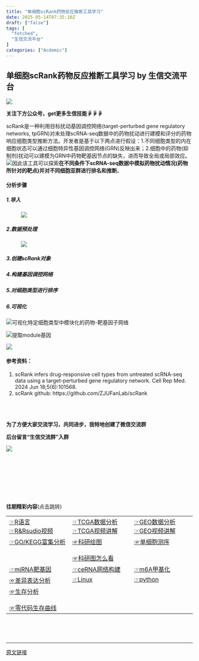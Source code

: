 ```yaml
---
title: "单细胞scRank药物反应推断工具学习"
date: 2025-05-14T07:35:10Z
draft: ["false"]
tags: [
  "fetched",
  "生信交流平台"
]
categories: ["Acdemic"]
---
```

单细胞scRank药物反应推断工具学习 by 生信交流平台
------
<div><p><span leaf=""><img data-backh="188" data-backw="574" data-before-oversubscription-url="https://mmbiz.qpic.cn/mmbiz_gif/nZw6FoVHqJbhdN6aMwuR9wQdBJic0I1v3nqo7Pb7PD6lcmPI4jsT6OpXfLybg3ic5wDsce6LjFxia4ZKVunI6kcsg/640?wx_fmt=gif" data-ratio="0.3275862068965517" data-src="https://mmbiz.qpic.cn/mmbiz_gif/nZw6FoVHqJbhdN6aMwuR9wQdBJic0I1v3nqo7Pb7PD6lcmPI4jsT6OpXfLybg3ic5wDsce6LjFxia4ZKVunI6kcsg/640?wx_fmt=gif" data-type="gif" data-w="638" src="https://mmbiz.qpic.cn/mmbiz_gif/nZw6FoVHqJbhdN6aMwuR9wQdBJic0I1v3nqo7Pb7PD6lcmPI4jsT6OpXfLybg3ic5wDsce6LjFxia4ZKVunI6kcsg/640?wx_fmt=gif"></span></p><p><span><strong><span leaf="">关注下方公众号，get更多生信技能☟☟☟</span></strong></span></p><section><span leaf=""><mp-common-profile data-pluginname="mpprofile" data-nickname="生信交流平台" data-alias="bifxplatform" data-from="0" data-headimg="http://mmbiz.qpic.cn/mmbiz_png/nZw6FoVHqJYEygibUYdes2QW53MEDjeVDvt0c90QD97gTaP89zXibPq5H8JpGNxvggYN1ZlHEhkyu7gjPgUUx9Ew/0?wx_fmt=png" data-signature="生信博士，分享生信知识，交流学习和工作中get的生信技能。提供一个学习和交流生信的平台。" data-id="MzI4ODE0NTE3OA==" data-is_biz_ban="0"></mp-common-profile></span></section><p data-tool="mdnice编辑器" data-pm-slice="0 0 []"><span leaf="">scRank是一种利用目标扰动基因调控网络(target-perturbed gene regulatory networks, tpGRN)对未处理scRNA-seq数据中的药物扰动进行建模和评分的药物响应细胞类型推断方法。开发者是基于以下两点进行假设：1.不同细胞类型的内在细胞状态可以通过细胞特异性基因调控网络(GRN)反映出来；2.细胞中的药物(抑制剂)扰动可以建模为GRN中药物靶基因节点的缺失，进而导致全局或局部效应。<img data-croporisrc="https://mmbiz.qpic.cn/sz_mmbiz_png/0SOG4MpDAyFCOnXnUicHhtbOtX7obibO2WdORS8ApUR4ZibJTgM2UpJKTZ2lFdpFznWh3vY5Z36ibq4xic0VA7KY2QA/640?wx_fmt=png&amp;from=appmsg" data-cropx2="657" data-cropy2="622.8996539792389" data-imgfileid="100004278" data-ratio="0.9467275494672754" data-src="https://mmbiz.qpic.cn/mmbiz_jpg/nZw6FoVHqJZnSfCVZ8y9udmvWFT7LhNma6rheQOa9yKbloTx8mwNdKT62diaWtNibtQBOnWAhUa6TjpI3zvib9XNQ/640?wx_fmt=jpeg" data-type="png" data-w="657" src="https://mmbiz.qpic.cn/mmbiz_jpg/nZw6FoVHqJZnSfCVZ8y9udmvWFT7LhNma6rheQOa9yKbloTx8mwNdKT62diaWtNibtQBOnWAhUa6TjpI3zvib9XNQ/640?wx_fmt=jpeg">因此该工具可以探索</span><strong><span leaf="">在不同条件下scRNA-seq数据中模拟药物扰动情况(药物所针对的靶点)并对不同细胞亚群进行排名和推断</span></strong><span leaf="">。</span></p><h4 data-tool="mdnice编辑器"><span><span leaf="">分析步骤</span></span></h4><h5 data-tool="mdnice编辑器"><span><span leaf="">1.导入</span><span leaf=""><br></span></span></h5><figure data-tool="mdnice编辑器"><span leaf=""><img data-src="https://mmbiz.qpic.cn/mmbiz_jpg/nZw6FoVHqJZnSfCVZ8y9udmvWFT7LhNmylZ7jSH2iczs6relD5EjbGC3yHacGECZkAfHUhCDAMzXezkujDcOs7w/640?wx_fmt=jpeg" data-ratio="0.38981481481481484" data-type="png" data-w="1080" data-croporisrc="https://mmbiz.qpic.cn/sz_mmbiz_png/0SOG4MpDAyFCOnXnUicHhtbOtX7obibO2WWjiclqm9aWL9UV3oMtRB5Gyy78icg3xq5dljqlwTlaSS0tFT2f9o3tMQ/640?wx_fmt=png&amp;from=appmsg" data-cropx2="1080" data-cropy2="422.2837370242214" data-imgfileid="100004281" src="https://mmbiz.qpic.cn/mmbiz_jpg/nZw6FoVHqJZnSfCVZ8y9udmvWFT7LhNmylZ7jSH2iczs6relD5EjbGC3yHacGECZkAfHUhCDAMzXezkujDcOs7w/640?wx_fmt=jpeg"></span></figure><h5 data-tool="mdnice编辑器"><span><span leaf="">2.数据预处理</span><span leaf=""><br></span></span></h5><figure data-tool="mdnice编辑器"><span leaf=""><img data-src="https://mmbiz.qpic.cn/mmbiz_jpg/nZw6FoVHqJZnSfCVZ8y9udmvWFT7LhNmSfEiafvsMXs69NfVA7AicRM8ZEkibSmAibX2S1IsJpgudTckIfMY5SY21A/640?wx_fmt=jpeg" data-ratio="0.6435185185185185" data-type="png" data-w="1080" data-croporisrc="https://mmbiz.qpic.cn/sz_mmbiz_png/0SOG4MpDAyFCOnXnUicHhtbOtX7obibO2WQ5aL8VjCqzcFRJ8czkk7iavWT10uPSdMAvMsfj3XCLv0JuH114RyRVw/640?wx_fmt=png&amp;from=appmsg" data-cropx2="1080" data-cropy2="695.0865051903114" data-imgfileid="100004279" src="https://mmbiz.qpic.cn/mmbiz_jpg/nZw6FoVHqJZnSfCVZ8y9udmvWFT7LhNmSfEiafvsMXs69NfVA7AicRM8ZEkibSmAibX2S1IsJpgudTckIfMY5SY21A/640?wx_fmt=jpeg"></span></figure><h5 data-tool="mdnice编辑器"><span><span leaf="">3.创建scRank对象</span></span></h5><h5 data-tool="mdnice编辑器"><span><span leaf="">4.构建基因调控网络</span><span leaf=""><br></span></span></h5><h5 data-tool="mdnice编辑器"><span><span leaf="">5.对细胞类型进行排序</span><span leaf=""><br></span></span></h5><h5 data-tool="mdnice编辑器"><span><span leaf="">6.可视化</span></span></h5><p data-tool="mdnice编辑器"><span leaf=""><img data-src="https://mmbiz.qpic.cn/mmbiz_jpg/nZw6FoVHqJZnSfCVZ8y9udmvWFT7LhNmKicuqgl6wIjFmXhm23IiarPdYGbpfYsPe5RFqJnL0nml3Wxso8H5ictQw/640?wx_fmt=jpeg" data-ratio="0.5277777777777778" data-type="png" data-w="1080" data-croporisrc="https://mmbiz.qpic.cn/sz_mmbiz_png/0SOG4MpDAyFCOnXnUicHhtbOtX7obibO2Wic8GbbezAMVgibZ0ibxFZJyB29gOC3BczH8dv0130QZEcgMGtEsAUhsibA/640?wx_fmt=png&amp;from=appmsg" data-cropx2="1080" data-cropy2="569.8961937716263" data-imgfileid="100004280" src="https://mmbiz.qpic.cn/mmbiz_jpg/nZw6FoVHqJZnSfCVZ8y9udmvWFT7LhNmKicuqgl6wIjFmXhm23IiarPdYGbpfYsPe5RFqJnL0nml3Wxso8H5ictQw/640?wx_fmt=jpeg">可视化特定细胞类型中模块化的药物-靶基因子网络</span></p><p data-tool="mdnice编辑器"><span leaf=""><img data-src="https://mmbiz.qpic.cn/mmbiz_jpg/nZw6FoVHqJZnSfCVZ8y9udmvWFT7LhNmr2Sybz3nKbzPR82LJz7t1joYEwI4BLtjdy3lLeIpLic9eYQmHOYAC4w/640?wx_fmt=jpeg" data-ratio="0.6157407407407407" data-type="png" data-w="1080" data-croporisrc="https://mmbiz.qpic.cn/sz_mmbiz_png/0SOG4MpDAyFCOnXnUicHhtbOtX7obibO2Wib7DZUw6vKg7FTtMicYZAQSqPh7VyQicJ3WuGmQ6b0GtljDbt4cB8jJGw/640?wx_fmt=png&amp;from=appmsg" data-cropx2="1080" data-cropy2="665.1903114186852" data-imgfileid="100004283" src="https://mmbiz.qpic.cn/mmbiz_jpg/nZw6FoVHqJZnSfCVZ8y9udmvWFT7LhNmr2Sybz3nKbzPR82LJz7t1joYEwI4BLtjdy3lLeIpLic9eYQmHOYAC4w/640?wx_fmt=jpeg">提取module基因</span></p><p data-tool="mdnice编辑器"><span leaf=""><img data-src="https://mmbiz.qpic.cn/mmbiz_jpg/nZw6FoVHqJZnSfCVZ8y9udmvWFT7LhNmicria3CtVzkTHicicWsVT0W2cMEqqsDOiakMwB94GAFZeiaX0eia9MC2ia8KSg/640?wx_fmt=jpeg" data-ratio="0.9489953632148377" data-type="png" data-w="647" data-croporisrc="https://mmbiz.qpic.cn/sz_mmbiz_png/0SOG4MpDAyFCOnXnUicHhtbOtX7obibO2WCph2CrzeD5ZeJLJ5D9uRfNgMEicKs3YIvRIKYcLsXKY8BwmKIlyVFnQ/640?wx_fmt=png&amp;from=appmsg" data-cropx2="647" data-cropy1="1.1155954830262789" data-cropy2="614.6931111474796" data-imgfileid="100004284" src="https://mmbiz.qpic.cn/mmbiz_jpg/nZw6FoVHqJZnSfCVZ8y9udmvWFT7LhNmicria3CtVzkTHicicWsVT0W2cMEqqsDOiakMwB94GAFZeiaX0eia9MC2ia8KSg/640?wx_fmt=jpeg"></span></p><h4 data-tool="mdnice编辑器"><span><span leaf="">参考资料：</span></span></h4><ol><li><section><span leaf="">scRank infers drug-responsive cell types from untreated scRNA-seq data using a target-perturbed gene regulatory network. Cell Rep Med. 2024 Jun 18;5(6):101568.</span></section></li><li><section><span leaf="">scRank github: https://github.com/ZJUFanLab/scRank</span></section></li></ol><section><span leaf=""><br></span></section><section><span leaf=""><br></span></section><section><span></span></section><section><span leaf=""><br></span></section><section><span><strong><span leaf="">为了方便大家交流学习，共同进步，我特地创建了微信交流群</span></strong></span></section><p><strong><strong><span leaf="">后台留言“生信交流群”入群</span></strong></strong></p><p><span leaf=""><img data-src="https://mmbiz.qpic.cn/mmbiz_png/nZw6FoVHqJYl4iawvPeN2mTbn453e4egk08ZiasvINASHMklicibibWOj9bGYcICthABaIM44WcwictaATVFJQ3BoKLg/640?wx_fmt=png&amp;from=appmsg" data-ratio="0.4050420168067227" data-s="300,640" data-type="png" data-w="595" src="https://mmbiz.qpic.cn/mmbiz_png/nZw6FoVHqJYl4iawvPeN2mTbn453e4egk08ZiasvINASHMklicibibWOj9bGYcICthABaIM44WcwictaATVFJQ3BoKLg/640?wx_fmt=png&amp;from=appmsg"></span></p><p><span leaf=""><br></span></p><section powered-by="xiumi.us"><span leaf=""><br></span></section><section powered-by="xiumi.us"><p><span leaf=""><br></span></p></section><p><span leaf=""><br></span></p><section powered-by="xiumi.us"><p><span><strong><span leaf="">往期精彩内容</span></strong></span><span><span leaf="">(点击跳转)</span></span><span></span></p></section><section powered-by="xiumi.us"><table><tbody><tr><td data-colwidth="123" width="123" valign="top"><section><span><span><span leaf=""><a href="https://mp.weixin.qq.com/mp/appmsgalbum?__biz=MzI4ODE0NTE3OA==&amp;action=getalbum&amp;album_id=1341421068984172544#wechat_redirect" textvalue="R语言" target="_blank" linktype="text" data-linktype="2">☞</a></span></span><span leaf=""><a href="https://mp.weixin.qq.com/mp/appmsgalbum?__biz=MzI4ODE0NTE3OA==&amp;action=getalbum&amp;album_id=1341421068984172544#wechat_redirect" textvalue="R语言" target="_blank" linktype="text" data-linktype="2">R语言</a></span></span></section><section><span><span leaf=""><a href="https://mp.weixin.qq.com/mp/appmsgalbum?__biz=MzI4ODE0NTE3OA==&amp;action=getalbum&amp;album_id=1341421068984172544#wechat_redirect" textvalue="R语言" target="_blank" linktype="text" data-linktype="2">☞</a></span></span><span><span leaf=""><a href="https://mp.weixin.qq.com/mp/appmsgalbum?__biz=MzI4ODE0NTE3OA==&amp;action=getalbum&amp;album_id=1587931358163730433#wechat_redirect" textvalue="R&amp;Rsudio视频" target="_blank" linktype="text" data-linktype="2">R&amp;Rsudio视频</a></span></span></section></td><td data-colwidth="123" width="123" valign="top"><section><span><span leaf=""><a href="https://mp.weixin.qq.com/mp/appmsgalbum?__biz=MzI4ODE0NTE3OA==&amp;action=getalbum&amp;album_id=1341421068984172544#wechat_redirect" textvalue="R语言" target="_blank" linktype="text" data-linktype="2">☞</a></span></span><span><span leaf=""><a href="https://mp.weixin.qq.com/mp/appmsgalbum?__biz=MzI4ODE0NTE3OA==&amp;action=getalbum&amp;album_id=1753096826628440072#wechat_redirect" textvalue="TCGA数据分析" target="_blank" linktype="text" data-linktype="2">TCGA数据分析</a></span></span></section><section><span><span leaf=""><a href="https://mp.weixin.qq.com/mp/appmsgalbum?__biz=MzI4ODE0NTE3OA==&amp;action=getalbum&amp;album_id=1341421068984172544#wechat_redirect" textvalue="R语言" target="_blank" linktype="text" data-linktype="2">☞</a></span></span><span><span leaf=""><a href="https://mp.weixin.qq.com/mp/appmsgalbum?__biz=MzI4ODE0NTE3OA==&amp;action=getalbum&amp;album_id=1587941925645549568#wechat_redirect" textvalue="TCGA视频讲解" target="_blank" linktype="text" data-linktype="2">TCGA视频讲解</a></span></span></section></td><td data-colwidth="123" width="123" valign="top"><section><span><span leaf=""><a href="https://mp.weixin.qq.com/mp/appmsgalbum?__biz=MzI4ODE0NTE3OA==&amp;action=getalbum&amp;album_id=1341421068984172544#wechat_redirect" textvalue="R语言" target="_blank" linktype="text" data-linktype="2">☞</a></span></span><span><span leaf=""><a href="https://mp.weixin.qq.com/mp/appmsgalbum?__biz=MzI4ODE0NTE3OA==&amp;action=getalbum&amp;album_id=1777690989290160137#wechat_redirect" textvalue="GEO数据分析" target="_blank" linktype="text" data-linktype="2">GEO数据分析</a></span></span></section><section><span><span leaf=""><a href="https://mp.weixin.qq.com/mp/appmsgalbum?__biz=MzI4ODE0NTE3OA==&amp;action=getalbum&amp;album_id=1341421068984172544#wechat_redirect" textvalue="R语言" target="_blank" linktype="text" data-linktype="2">☞</a></span></span><span><span leaf=""><a href="https://mp.weixin.qq.com/mp/appmsgalbum?__biz=MzI4ODE0NTE3OA==&amp;action=getalbum&amp;album_id=1764701291676532746#wechat_redirect" textvalue="GEO视频讲解" target="_blank" linktype="text" data-linktype="2">GEO视频讲解</a></span></span></section></td></tr><tr><td data-colwidth="123" width="123" valign="top"><section><span><span leaf=""><a href="https://mp.weixin.qq.com/mp/appmsgalbum?__biz=MzI4ODE0NTE3OA==&amp;action=getalbum&amp;album_id=1341421068984172544#wechat_redirect" textvalue="R语言" target="_blank" linktype="text" data-linktype="2">☞</a></span></span><span><span leaf=""><a href="https://mp.weixin.qq.com/mp/appmsgalbum?__biz=MzI4ODE0NTE3OA==&amp;action=getalbum&amp;album_id=1919787265644396545#wechat_redirect" textvalue="GO/KEGG富集分析" target="_blank" linktype="text" data-linktype="2">GO/KEGG富集分析</a></span></span></section></td><td data-colwidth="123" width="123" valign="top"><span><span leaf=""><a href="https://mp.weixin.qq.com/mp/appmsgalbum?__biz=MzI4ODE0NTE3OA==&amp;action=getalbum&amp;album_id=1341421068984172544#wechat_redirect" textvalue="R语言" target="_blank" linktype="text" data-linktype="2">☞</a></span></span><span><span leaf=""><a href="https://mp.weixin.qq.com/mp/appmsgalbum?__biz=MzI4ODE0NTE3OA==&amp;action=getalbum&amp;album_id=1686378508752617479#wechat_redirect" textvalue="科研绘图" target="_blank" linktype="text" data-linktype="2">科研绘图</a></span></span><section><span leaf=""><br></span><span><span leaf=""><a href="https://mp.weixin.qq.com/mp/appmsgalbum?__biz=MzI4ODE0NTE3OA==&amp;action=getalbum&amp;album_id=1341421068984172544#wechat_redirect" textvalue="R语言" target="_blank" linktype="text" data-linktype="2">☞</a></span></span><span><span leaf=""><a href="https://mp.weixin.qq.com/mp/appmsgalbum?__biz=MzI4ODE0NTE3OA==&amp;action=getalbum&amp;album_id=1664687332270112771#wechat_redirect" textvalue="科研图怎么看" target="_blank" linktype="text" data-linktype="2">科研图怎么看</a></span></span></section></td><td data-colwidth="123" width="123" valign="top"><span><span leaf=""><a href="https://mp.weixin.qq.com/mp/appmsgalbum?__biz=MzI4ODE0NTE3OA==&amp;action=getalbum&amp;album_id=1341421068984172544#wechat_redirect" textvalue="R语言" target="_blank" linktype="text" data-linktype="2">☞</a></span></span><span><span leaf=""><a href="https://mp.weixin.qq.com/mp/appmsgalbum?__biz=MzI4ODE0NTE3OA==&amp;action=getalbum&amp;album_id=1353048882263015424#wechat_redirect" textvalue="单细胞测序" target="_blank" linktype="text" data-linktype="2">单细胞测序</a></span></span></td></tr><tr><td data-colwidth="123" width="123" valign="top"><span><span leaf=""><a href="https://mp.weixin.qq.com/mp/appmsgalbum?__biz=MzI4ODE0NTE3OA==&amp;action=getalbum&amp;album_id=1341421068984172544#wechat_redirect" textvalue="R语言" target="_blank" linktype="text" data-linktype="2">☞</a></span></span><span><span leaf=""><a href="https://mp.weixin.qq.com/mp/appmsgalbum?__biz=MzI4ODE0NTE3OA==&amp;action=getalbum&amp;album_id=1612054102262251523#wechat_redirect" textvalue="miRNA靶基因" target="_blank" linktype="text" data-linktype="2">miRNA靶基因</a></span></span></td><td data-colwidth="123" width="123" valign="top"><span><span leaf=""><a href="https://mp.weixin.qq.com/mp/appmsgalbum?__biz=MzI4ODE0NTE3OA==&amp;action=getalbum&amp;album_id=1341421068984172544#wechat_redirect" textvalue="R语言" target="_blank" linktype="text" data-linktype="2">☞</a></span></span><span><span leaf=""><a href="https://mp.weixin.qq.com/mp/appmsgalbum?__biz=MzI4ODE0NTE3OA==&amp;action=getalbum&amp;album_id=1861869103813066756#wechat_redirect" textvalue="ceRNA网络构建" target="_blank" linktype="text" data-linktype="2">ceRNA网络构建</a></span></span></td><td data-colwidth="123" width="123" valign="top"><span><span leaf=""><a href="https://mp.weixin.qq.com/mp/appmsgalbum?__biz=MzI4ODE0NTE3OA==&amp;action=getalbum&amp;album_id=1341421068984172544#wechat_redirect" textvalue="R语言" target="_blank" linktype="text" data-linktype="2">☞</a></span></span><span><span leaf=""><a href="https://mp.weixin.qq.com/mp/appmsgalbum?__biz=MzI4ODE0NTE3OA==&amp;action=getalbum&amp;album_id=1645851265026850824#wechat_redirect" textvalue="m6A甲基化" target="_blank" linktype="text" data-linktype="2">m6A甲基化</a></span></span></td></tr><tr><td data-colwidth="123" width="171" valign="top"><span><span leaf=""><a href="https://mp.weixin.qq.com/mp/appmsgalbum?__biz=MzI4ODE0NTE3OA==&amp;action=getalbum&amp;album_id=1341421068984172544#wechat_redirect" textvalue="R语言" target="_blank" linktype="text" data-linktype="2">☞</a></span></span><span><span leaf=""><a href="https://mp.weixin.qq.com/mp/appmsgalbum?__biz=MzI4ODE0NTE3OA==&amp;action=getalbum&amp;album_id=1800390113982513153#wechat_redirect" textvalue="差异表达分析" target="_blank" linktype="text" data-linktype="2">差异表达分析</a></span></span></td><td data-colwidth="123" width="171" valign="top"><span><span leaf=""><a href="https://mp.weixin.qq.com/mp/appmsgalbum?__biz=MzI4ODE0NTE3OA==&amp;action=getalbum&amp;album_id=1341421068984172544#wechat_redirect" textvalue="R语言" target="_blank" linktype="text" data-linktype="2">☞</a></span></span><span><span leaf=""><a href="https://mp.weixin.qq.com/mp/appmsgalbum?__biz=MzI4ODE0NTE3OA==&amp;action=getalbum&amp;album_id=1861875000132075521#wechat_redirect" textvalue="Linux" target="_blank" linktype="text" data-linktype="2">Linux</a></span></span></td><td data-colwidth="123" width="171" valign="top"><span><span leaf=""><a href="https://mp.weixin.qq.com/mp/appmsgalbum?__biz=MzI4ODE0NTE3OA==&amp;action=getalbum&amp;album_id=1341421068984172544#wechat_redirect" textvalue="R语言" target="_blank" linktype="text" data-linktype="2">☞</a></span></span><span><span leaf=""><a href="https://mp.weixin.qq.com/mp/appmsgalbum?__biz=MzI4ODE0NTE3OA==&amp;action=getalbum&amp;album_id=1345837080034852866#wechat_redirect" textvalue="python" target="_blank" linktype="text" data-linktype="2">python</a></span></span></td></tr><tr><td data-colwidth="123" width="171" valign="top"><span><span leaf=""><a href="https://mp.weixin.qq.com/mp/appmsgalbum?__biz=MzI4ODE0NTE3OA==&amp;action=getalbum&amp;album_id=1341421068984172544#wechat_redirect" textvalue="R语言" target="_blank" linktype="text" data-linktype="2">☞</a></span></span><span><span leaf=""><a href="https://mp.weixin.qq.com/mp/appmsgalbum?__biz=MzI4ODE0NTE3OA==&amp;action=getalbum&amp;album_id=2459967289002475524#wechat_redirect" textvalue="生存分析" target="_blank" linktype="text" data-linktype="2">生存分析</a></span></span><section><span leaf=""><br></span><span><span leaf=""><a href="https://mp.weixin.qq.com/mp/appmsgalbum?__biz=MzI4ODE0NTE3OA==&amp;action=getalbum&amp;album_id=1341421068984172544#wechat_redirect" textvalue="R语言" target="_blank" linktype="text" data-linktype="2">☞</a></span></span><span><span leaf=""><a href="https://mp.weixin.qq.com/mp/appmsgalbum?__biz=MzI4ODE0NTE3OA==&amp;action=getalbum&amp;album_id=1679232720675110916#wechat_redirect" textvalue="零代码生存曲线" target="_blank" linktype="text" data-linktype="2">零代码生存曲线</a></span></span></section></td><td data-colwidth="123" width="171" valign="top"><section><span leaf=""><br></span></section></td><td data-colwidth="123" width="171" valign="top"><section><span leaf=""><br></span></section></td></tr></tbody></table><p><span leaf=""><br></span></p></section><section><span leaf=""><br></span></section><p><mp-style-type data-value="10000"></mp-style-type></p></div>  
<hr>
<a href="https://mp.weixin.qq.com/s/O-t_zy8rqVa3stbmhGYl_Q",target="_blank" rel="noopener noreferrer">原文链接</a>
